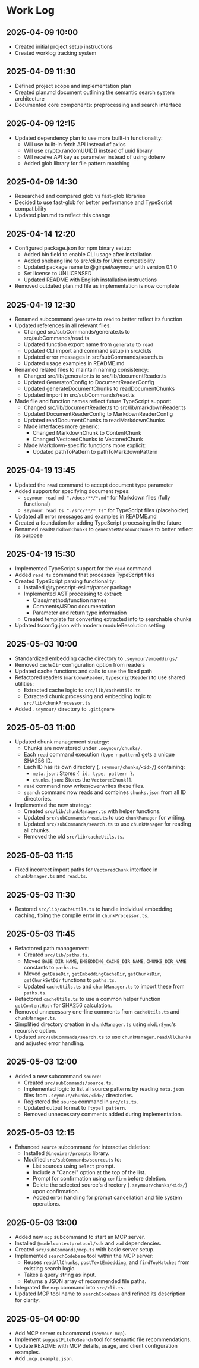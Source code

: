 # Work Log

## 2025-04-09 10:00
- Created initial project setup instructions
- Created worklog tracking system

## 2025-04-09 11:30
- Defined project scope and implementation plan
- Created plan.md document outlining the semantic search system architecture
- Documented core components: preprocessing and search interface

## 2025-04-09 12:15
- Updated dependency plan to use more built-in functionality:
  - Will use built-in fetch API instead of axios
  - Will use crypto.randomUUID() instead of uuid library
  - Will receive API key as parameter instead of using dotenv
  - Added glob library for file pattern matching

## 2025-04-09 14:30
- Researched and compared glob vs fast-glob libraries
- Decided to use fast-glob for better performance and TypeScript compatibility
- Updated plan.md to reflect this change

## 2025-04-14 12:20
- Configured package.json for npm binary setup:
  - Added bin field to enable CLI usage after installation
  - Added shebang line to src/cli.ts for Unix compatibility
  - Updated package name to @ginpei/seymour with version 0.1.0
  - Set license to UNLICENSED
  - Updated README with English installation instructions
- Removed outdated plan.md file as implementation is now complete

## 2025-04-19 12:30
- Renamed subcommand `generate` to `read` to better reflect its function
- Updated references in all relevant files:
  - Changed src/subCommands/generate.ts to src/subCommands/read.ts
  - Updated function export name from `generate` to `read`
  - Updated CLI import and command setup in src/cli.ts
  - Updated error messages in src/subCommands/search.ts
  - Updated usage examples in README.md
- Renamed related files to maintain naming consistency:
  - Changed src/lib/generator.ts to src/lib/documentReader.ts
  - Updated GeneratorConfig to DocumentReaderConfig
  - Updated generateDocumentChunks to readDocumentChunks
  - Updated import in src/subCommands/read.ts
- Made file and function names reflect future TypeScript support:
  - Changed src/lib/documentReader.ts to src/lib/markdownReader.ts
  - Updated DocumentReaderConfig to MarkdownReaderConfig
  - Updated readDocumentChunks to readMarkdownChunks
  - Made interfaces more generic:
    - Changed MarkdownChunk to ContentChunk
    - Changed VectoredChunks to VectoredChunk
  - Made Markdown-specific functions more explicit:
    - Updated pathToPattern to pathToMarkdownPattern

## 2025-04-19 13:45
- Updated the `read` command to accept document type parameter
- Added support for specifying document types:
  - `seymour read md "./docs/**/*.md"` for Markdown files (fully functional)
  - `seymour read ts "./src/**/*.ts"` for TypeScript files (placeholder)
- Updated all error messages and examples in README.md
- Created a foundation for adding TypeScript processing in the future
- Renamed `readMarkdownChunks` to `generateMarkdownChunks` to better reflect its purpose

## 2025-04-19 15:30
- Implemented TypeScript support for the `read` command
- Added `read ts` command that processes TypeScript files
- Created TypeScript parsing functionality:
  - Installed @typescript-eslint/parser package
  - Implemented AST processing to extract:
    - Class/method/function names
    - Comments/JSDoc documentation
    - Parameter and return type information
  - Created template for converting extracted info to searchable chunks
- Updated tsconfig.json with modern moduleResolution setting

## 2025-05-03 10:00
- Standardized embedding cache directory to `.seymour/embeddings/`
- Removed `cacheDir` configuration option from readers
- Updated cache functions and calls to use the fixed path
- Refactored readers (`markdownReader`, `typescriptReader`) to use shared utilities:
  - Extracted cache logic to `src/lib/cacheUtils.ts`
  - Extracted chunk processing and embedding logic to `src/lib/chunkProcessor.ts`
- Added `.seymour/` directory to `.gitignore`

## 2025-05-03 11:00
- Updated chunk management strategy:
  - Chunks are now stored under `.seymour/chunks/`.
  - Each `read` command execution (`type` + `pattern`) gets a unique SHA256 ID.
  - Each ID has its own directory (`.seymour/chunks/<id>/`) containing:
    - `meta.json`: Stores `{ id, type, pattern }`.
    - `chunks.json`: Stores the `VectoredChunk[]`.
  - `read` command now writes/overwrites these files.
  - `search` command now reads and combines `chunks.json` from all ID directories.
- Implemented the new strategy:
  - Created `src/lib/chunkManager.ts` with helper functions.
  - Updated `src/subCommands/read.ts` to use `chunkManager` for writing.
  - Updated `src/subCommands/search.ts` to use `chunkManager` for reading all chunks.
  - Removed the old `src/lib/cacheUtils.ts`.

## 2025-05-03 11:15
- Fixed incorrect import paths for `VectoredChunk` interface in `chunkManager.ts` and `read.ts`.

## 2025-05-03 11:30
- Restored `src/lib/cacheUtils.ts` to handle individual embedding caching, fixing the compile error in `chunkProcessor.ts`.

## 2025-05-03 11:45
- Refactored path management:
  - Created `src/lib/paths.ts`.
  - Moved `BASE_DIR_NAME`, `EMBEDDING_CACHE_DIR_NAME`, `CHUNKS_DIR_NAME` constants to `paths.ts`.
  - Moved `getBaseDir`, `getEmbeddingCacheDir`, `getChunksDir`, `getChunkSetDir` functions to `paths.ts`.
  - Updated `cacheUtils.ts` and `chunkManager.ts` to import these from `paths.ts`.
- Refactored `cacheUtils.ts` to use a common helper function `getContentHash` for SHA256 calculation.
- Removed unnecessary one-line comments from `cacheUtils.ts` and `chunkManager.ts`.
- Simplified directory creation in `chunkManager.ts` using `mkdirSync`'s recursive option.
- Updated `src/subCommands/search.ts` to use `chunkManager.readAllChunks` and adjusted error handling.

## 2025-05-03 12:00
- Added a new subcommand `source`:
  - Created `src/subCommands/source.ts`.
  - Implemented logic to list all source patterns by reading `meta.json` files from `.seymour/chunks/<id>/` directories.
  - Registered the `source` command in `src/cli.ts`.
  - Updated output format to `[type] pattern`.
  - Removed unnecessary comments added during implementation.

## 2025-05-03 12:15
- Enhanced `source` subcommand for interactive deletion:
  - Installed `@inquirer/prompts` library.
  - Modified `src/subCommands/source.ts` to:
    - List sources using `select` prompt.
    - Include a "Cancel" option at the top of the list.
    - Prompt for confirmation using `confirm` before deletion.
    - Delete the selected source's directory (`.seymour/chunks/<id>/`) upon confirmation.
    - Added error handling for prompt cancellation and file system operations.

## 2025-05-03 13:00
- Added new `mcp` subcommand to start an MCP server.
- Installed `@modelcontextprotocol/sdk` and `zod` dependencies.
- Created `src/subCommands/mcp.ts` with basic server setup.
- Implemented `searchCodebase` tool within the MCP server:
  - Reuses `readAllChunks`, `postTextEmbedding`, and `findTopMatches` from existing search logic.
  - Takes a query string as input.
  - Returns a JSON array of recommended file paths.
- Integrated the `mcp` command into `src/cli.ts`.
- Updated MCP tool name to `searchCodebase` and refined its description for clarity.

## 2025-05-04 00:00
- Add MCP server subcommand (`seymour mcp`).
- Implement `suggestFileToSearch` tool for semantic file recommendations.
- Update README with MCP details, usage, and client configuration examples.
- Add `.mcp.example.json`.